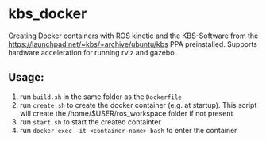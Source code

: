 # kbs\_docker
Creating Docker containers with ROS kinetic and the KBS-Software from the <https://launchpad.net/~kbs/+archive/ubuntu/kbs> PPA preinstalled. Supports hardware acceleration for running rviz and gazebo.

## Usage:
 1. run `build.sh` in the same folder as the `Dockerfile`
 2. run `create.sh` to create the docker container (e.g. at startup). This script will create the /home/$USER/ros_workspace folder if not present
 3. run `start.sh` to start the created containter
 4. run `docker exec -it <container-name> bash` to enter the container
